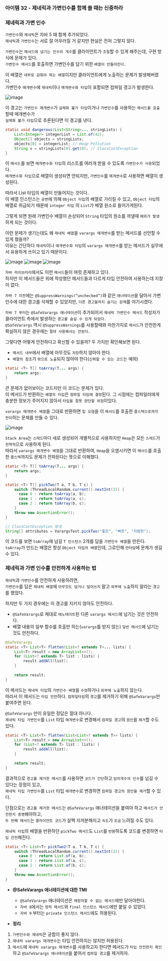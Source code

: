 ### 아이템 32 - 제네릭과 가변인수를 함께 쓸 때는 신중하라

### 제네릭과 가변 인수

`가변인수`와 `제네릭`은 자바 5 때 함께 추가되었다. <br>
`제네릭`과 `가변인수`는 서로 잘 어우러질 거 같지만 현실은 전혀 그렇지 않다.

`가변인수`는 `메서드에 넘기는 인수의 개수`를 클라이언트가 `조절`할 수 있게 해주는데, 구현 방식에 문제가 있다. <br>
`가변인수 메서드`를 호출하면 가변인수를 담기 위한 `배열이 만들어진다.`

이 배열은 `내부로 감춰야 하는 배열`이지만 클라이언트에게 노출하는 문제가 발생해버렸다. <br>
가변인수 `매개변수`에 `제네릭`이나 `매개변수화 타입`이 포함되면 컴파일 경고가 발생한다.

![image](https://github.com/Effective-Java-Study-Team/EffectiveJava/assets/91787050/6f87a6ae-6692-446f-9bf6-7bcbc9429575)

이 경고는 `가변인수 매개변수`가 `실체화 불가 타입`이거나 `가변인수`를 사용하는 `메서드를 호출`할때 매개변수가 <br>
`실체화 불가 타입`으로 추론된다면 이 경고를 낸다.

```java
static void dangerous(List<String>... stringLists) {
    List<Integer> integerList = List.of(42);
    Object[] objects = stringLists;
    objects[0] = integerList; // Heap Pollution 
    String s = stringLists[0].get(0); // ClassCastException
}
```

이 `메서드`를 보면 `매개변수화 타입`의 리스트를 여러개 받을 수 있도록 `가변인수가 사용`되었다. <br>
`매개변수화 타입`으로 배열이 생성되면 안되지만, `가변인수`를 `매개변수`로 사용하면 배열이 생성된다.

따라서 List<String> 타입의 배열이 만들어지는 것이다. <br>
이 배열 인스턴스는 `공변`에 의해 `Object 타입`의 배열로 가리킬 수 있고, `Object 타입`의 배열로 취급되기 때문에  `integer 타입` 의 `List`가 배열 원소로 들어가게된다.

그렇게 되면 원래 가변인수 배열이 손상되어 `String` 타입의 원소를 꺼낼때 `예외가 발생`하게 되는 것이다.

이런 문제가 생기는데도 왜 `제네릭 배열`을 `varargs 매개변수`를 받는 메서드를 선언할 수 있게 했을까? <br>
이유는 간단하다 `제네릭`이나 `매개변수화 타입`의 `varargs 매개변수`를 받는 메서드가 실무에서 유용하게 쓰이고 있기 때문이다.

![image](https://github.com/Effective-Java-Study-Team/EffectiveJava/assets/91787050/eb611216-769c-4b14-93ea-8428a6f31248)
![image](https://github.com/Effective-Java-Study-Team/EffectiveJava/assets/91787050/8183ade9-fde7-438b-8d5e-4334a44f44df)
![image](https://github.com/Effective-Java-Study-Team/EffectiveJava/assets/91787050/5ce1bcd0-9acf-4868-90e7-b834c41a4ab5)

`자바 라이브러리`에서도 이런 `메서드`들이 여럿 존재하고 있다. <br>
하지만 이 메서드들은 위에 작성했던 메서드들과 다르게 타입 안전하여 사용하는데 지장이 없다.

`자바 7 이전`에는 `@SuppressWarnings(”unchecked”)`와 같은 `애너테이션`을 달아서 가변인수에 대한 경고를 삭제할 수 있었지만, `다른 경고들까지 숨기는 문제`를 야기시켰다.

`자바 7 부터`는 `@SafeVarargs 애너테이션`이 추가되어서 `제네릭 가변인수 메서드` 작성자가 클라이언트 측에서 발생하는 `경고를 숨길 수 있게 되었다.` <br>
`@SafeVarargs` 역시 `@SuppressWarnings`를 사용할때와 마찬가지로 `메서드`가 안전한게 확실하지 않은 경우에는 `절대 사용해서는 안된다.`

그렇다면 어떻게 안전하다고 확신할 수 있을까? 두 가지만 확인해보면 된다.

- `메서드 내부`에서 배열에 아무것도 `저장`하지 않아야 한다.
- `배열의 참조`가 `밖으로 노출`되지 않아야 한다(`신뢰할 수 있는 코드`는 예외)

```java
static <T> T[] toArray(T... args) {
    return args;
}
```

큰 문제가 없어보이는 코드지만 이 코드는 문제가 있다. <br>
이 메서드가 반환하는 `배열의 타입`은 `컴파일 타임에 결정`된다. 그 시점에는 컴파일러에게 충분한 정보가 주어지지 않아서 `타입을 잘못 판단할 위험`이있다.

`varargs 매개변수 배열`을 그대로 반환하면 `힙 오염`을 이 `메서드`를 호출한 `콜스택으로까지 전이`하는 문제를 만들 수 있다.

![image](https://github.com/Effective-Java-Study-Team/EffectiveJava/assets/91787050/6a86c7ef-49de-44c8-a1be-1020b8c0f618)

`Stack Area`는 `스레드`마다 새로 생성되어 개별적으로 사용하지만 `Heap`은 모든 `스레드`가 `전역적`으로 사용하게 된다. <br>
따라서 `varargs 매개변수 배열`을 그대로 반환하여, `Heap`을 오염시키면 이 `메서드`를 호출한 `콜스택`까지도 문제가 전파된다는 뜻으로 이해했다.

```java
static <T> T[] toArray(T... args) {
    return args;
}

static <T> T[] pickTwo(T a, T b, T c) {
    switch (ThreadLocalRandom.current().nextInt(3)) {
      case 0 : return toArray(a, b);
      case 1 : return toArray(a, c);
      case 2 : return toArray(b, c);
    }
    throw new AssertionError();
}

// ClassCastException 발생
String[] attributes = VarargsTest.pickTwo("좋은", "빠른", "저렴한");
```

이 코드를 보면 `toArray`에 넘길 `T 인스턴스` 2개를 담을 `가변인수 배열`을 만든다. <br>
`toArray`가 만드는 배열은 항상 `Object 타입의 배열`인데, 그로인해 `런타임`에 문제가 생길 수 있다.

### 제네릭과 가변 인수를 안전하게 사용하는 법

`제네릭`과 `가변인수`를 안전하게 사용하려면, <br>
`가변인수`를 담은 `제네릭 배열`에 `아무것도 담거나 덮어쓰지` 말고 `외부에 노출`하지 말라는 `경고`를 했었다.

하지만 두 가지 경우에는 이 경고를 지키지 않아도 안전하다.

- `@SafeVarargs`로 제대로 `애노테이트`된 다른 `varargs 메서드`에 넘기는 것은 안전하다.
- 배열 내용의 일부 함수를 호출만 하는(`varargs`를 받지 않는) `일반 메서드`에 넘기는 것도 안전하다.

```java
@SafeVarargs
static <T> List<T> flatten(List<? extends T>... lists) {
    List<T> result = new ArrayList<>();
    for (List<? extends T> list : lists) {
        result.addAll(list);
    }
    		
    return result;
}
```

이 메서드는 `제네릭 타입`의 `가변인수 배열`을 `수정`하거나 `외부에 노출`하지 않는다. <br>
따라서 이 메서드는 `타입 안전`하다. `컴파일타임`의 `경고`를 제거하기 위해 `@SafeVarargs`만 붙여주면 된다.

`@SafeVarargs` 만이 유일한 정답은 절대 아니다. <br> 
`제네릭 타입 가변인수`를 `List` 타입 `매개변수`로 변경해서 `컴파일 경고`의 `원인`을 `제거`할 수도 있다.

```java
static <T> List<T> flatten(List<List<? extends T>> lists) {
    List<T> result = new ArrayList<>();
    for (List<? extends T> list : lists) {
        result.addAll(list);
    }
    
    return result;
}
```

결과적으로 `경고를 제거한 메서드`를 사용하면 `코드가 간단`하고 `임의개수의 인수`를 넘길 수 있다는 장점이 있고, <br>
`제네릭 타입 가변인수`를 `List` 타입 `매개변수`로 변경하면 `컴파일 경고의 원인을 제거`할 수 있다.

단점으로는 `경고를 제거한 메서드`는 `@SafeVarargs` 애너테이션을 붙여야 하고 `메서드가 안전한지 증명`해야하고, <br>
`두 번째 메서드`는 `클라이언트 코드`가 살짝 지저분해지고 `속도`가 `조금` 느려질 수도 있다.

`제네릭 타입`의 배열을 반환하던 `pickTwo 메서드`도 `List`를 `반환`하도록 코드를 변경하면 `타입 안전`해진다.

```java
static <T> List<T> pickTwo2(T a, T b, T c) {
    switch (ThreadLocalRandom.current().nextInt(3)) {
      case 0 : return List.of(a, b);
      case 1 : return List.of(a, c);
      case 2 : return List.of(b, c);
    }
    throw new AssertionError();
}
```

- **@SafeVarargs 애너테이션에 대한 TMI**
    - `@SafeVarargs` 애너테이션은 `재정의할 수 없는 메서드`에만 달아야한다.
    - `자바 8`에서는 `정적 메서드`와 `final 인스턴스 메서드`에만 붙일 수 있었다.
    - `자바 9` 부터는 `private 인스턴스 메서드`에도 허용된다.

- **정리**
1. `가변인수와 제네릭`은 궁합이 좋지 않다.
2. `제네릭 varargs 매개변수`는 타입 안전하지는 않지만 허용된다.
3. `메서드`에 `제네릭 varargs 매개변수`를 사용하고자 한다면 메서드가 `타입 안전한지 확인`하고 `@SafeVarargs 애너테이션`을 붙여서 `컴파일 경고`를 제거하자.
